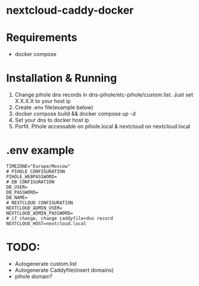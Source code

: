 # nextcloud-caddy-docker

# Requirements

- docker compose

# Installation & Running

1. Change pihole dns records in dns-pihole/etc-pihole/custom.list. Just set X.X.X.X to your host ip
2. Create .env file(example below)
3. docker compose build && docker compose up -d
4. Set your dns to docker host ip
5. Porfit. Pihole accessable on pihole.local & nextcloud on nextcloud.local

# .env example

```
TIMEZONE="Europe/Moscow"
# PIHOLE CONFIGURATION
PIHOLE_WEBPASSWORD=
# DB CONFIGURATION
DB_USER=
DB_PASSWORD=
DB_NAME=
# NEXTCLOUD CONFIGURATION
NEXTCLOUD_ADMIN_USER=
NEXTCLOUD_ADMIN_PASSWORD=
# if change, change caddyfile+dns record
NEXTCLOUD_HOST=nextcloud.local
```

# TODO:

- Autogenerate custom.list
- Autogenerate Caddyfile(insert domains)
- pihole domain?
